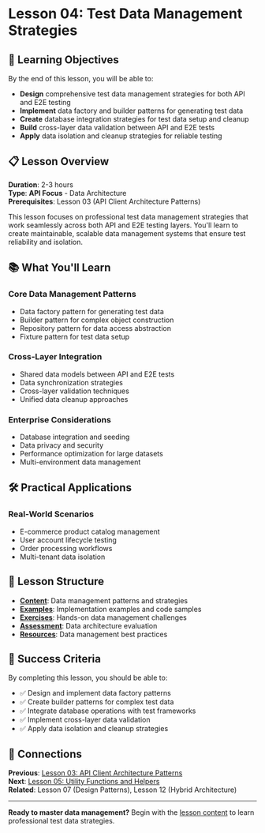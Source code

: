# Lesson 04: Test Data Management Strategies

## 🎯 Learning Objectives

By the end of this lesson, you will be able to:
- **Design** comprehensive test data management strategies for both API and E2E testing
- **Implement** data factory and builder patterns for generating test data
- **Create** database integration strategies for test data setup and cleanup
- **Build** cross-layer data validation between API and E2E tests
- **Apply** data isolation and cleanup strategies for reliable testing

## 📋 Lesson Overview

**Duration**: 2-3 hours  
**Type**: **API Focus** - Data Architecture  
**Prerequisites**: Lesson 03 (API Client Architecture Patterns)

This lesson focuses on professional test data management strategies that work seamlessly across both API and E2E testing layers. You'll learn to create maintainable, scalable data management systems that ensure test reliability and isolation.

## 📚 What You'll Learn

### **Core Data Management Patterns**
- Data factory pattern for generating test data
- Builder pattern for complex object construction
- Repository pattern for data access abstraction
- Fixture pattern for test data setup

### **Cross-Layer Integration**
- Shared data models between API and E2E tests
- Data synchronization strategies
- Cross-layer validation techniques
- Unified data cleanup approaches

### **Enterprise Considerations**
- Database integration and seeding
- Data privacy and security
- Performance optimization for large datasets
- Multi-environment data management

## 🛠️ Practical Applications

### **Real-World Scenarios**
- E-commerce product catalog management
- User account lifecycle testing
- Order processing workflows
- Multi-tenant data isolation

## 📁 Lesson Structure

- **[Content](content.md)**: Data management patterns and strategies
- **[Examples](examples/)**: Implementation examples and code samples
- **[Exercises](exercises/)**: Hands-on data management challenges
- **[Assessment](assessment.md)**: Data architecture evaluation
- **[Resources](resources.md)**: Data management best practices

## 🎯 Success Criteria

By completing this lesson, you should be able to:
- ✅ Design and implement data factory patterns
- ✅ Create builder patterns for complex test data
- ✅ Integrate database operations with test frameworks
- ✅ Implement cross-layer data validation
- ✅ Apply data isolation and cleanup strategies

## 🔗 Connections

**Previous**: [Lesson 03: API Client Architecture Patterns](../lesson-03-api-client-architecture-patterns/)  
**Next**: [Lesson 05: Utility Functions and Helpers](../lesson-05-utility-functions-and-helpers/)  
**Related**: Lesson 07 (Design Patterns), Lesson 12 (Hybrid Architecture)

---

**Ready to master data management?** Begin with the [lesson content](content.md) to learn professional test data strategies.